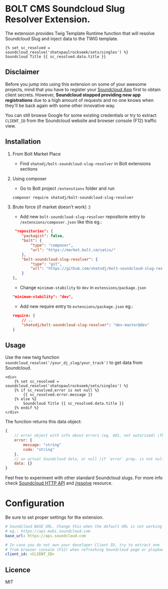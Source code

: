 # BOLT CMS Soundcloud Slug Resolver Extension.

The extension provides Twig Template Runtime function that will resolve Soundcloud Slug and inject data to the TWIG template.

```twig
{% set sc_resolved = soundcloud_resolve('shatopaulrockseek/sets/singles') %}
Soundcloud Title {{ sc_resolved.data.title }}
```

## Disclaimer

Before you jump into using this extension on some of your awesome projects, mind that you have to register your [Soundcloud App]("https://soundcloud.com/you/apps") first to obtain client secrets. However, **Soundcloud stopped providing new app registrations** due to a high amount of requests and no one knows when they'll be back again with some other innovative way.

You can still browse Google for some existing credentials or try to extract `CLIENT_ID` from the Soundcloud website and browser console (F12) traffic view.

## Installation

1. From Bolt Market Place

    - Find `shatodj/bolt-soundcloud-slug-resolver` in Bolt extensions sections

1. Using composer

    - Go to Bolt project `/extenstions` folder and run

    ```bash
    composer require shatodj/bolt-soundcloud-slug-resolver
    ```

1. Brute force (if market doesn't work) :)

    - Add new `bolt-soundcloud-slug-resolver` repositorie entry to `/extensions/composer.json` like this eg.:
    
    ```json
     "repositories": {
        "packagist": false,
        "bolt": {
            "type": "composer",
            "url": "https://market.bolt.cm/satis/"
        },
        "bolt-soundcloud-slug-resolver": {
            "type": "git",
            "url": "https://github.com/shatodj/bolt-soundcloud-slug-resolver"
        }
    },

    ```

    - Change `minimum-stability` to `dev` in `extensions/package.json`
    
    ```json
    "minimum-stability": "dev",
    ```

    - Add new require entry to `extensions/package.json` eg.:
    
    ```json
    require: {
        // ..
        "shatodj/bolt-soundcloud-slug-resolver": "dev-master@dev"
    }

    ```

## Usage

Use the new twig function `soundcloud_resolve('/your_dj_slug/your_track')` to get data from Soundcloud.

```twig
<div>
    {% set sc_resolved = soundcloud_resolve('shatopaulrockseek/sets/singles') %}
    {% if sc_resolved.error is not null %}
        {{ sc_resolved.error.message }}
    {% else %}
        Soundcloud Title {{ sc_resolved.data.title }}
    {% endif %}
</div>
```

The function returns this data object:

```js
{
    // error object with info about errors (eg. 401, not autorized) \Throwable interface
    error: {
        message: "string"
        code: "string"
    },
    // an actual Soundcloud data, or null (if `error` prop. is not null)
    data: {} 
}
```

Feel free to experiment with other standard Soundcloud slugs. For more info check [Soundcloud HTTP API]("https://developers.soundcloud.com/docs/api/guide") and [/resolve]("https://developers.soundcloud.com/docs/api/reference#resolve") resource.

# Configuration

Be sure to set proper settings for the extension.

```yml
# Soundcloud BASE URL. Change this when the default URL is not working with the desired `CLIENT_ID`.
# eg.: https://api-mobi.soundcloud.com
base_url: https://api.soundcloud.com

# In case you do not own your developer Client ID, try to extract one
# from browser console (F12) when refreshing Soundcloud page or playback track.
client_id: <CLIENT_ID>
```

## Licence

MIT
